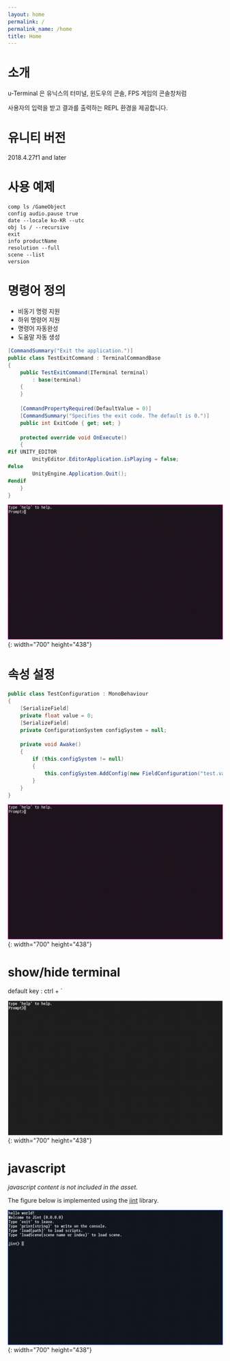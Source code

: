 ```yaml
---
layout: home
permalink: /
permalink_name: /home
title: Home
---
```


# 소개

u-Terminal 은 유닉스의 터미널, 윈도우의 콘솔, FPS 게임의 콘솔창처럼

사용자의 입력을 받고 결과를 출력하는 REPL 환경을 제공합니다.

# 유니티 버전

2018.4.27f1 and later

# 사용 예제

```
comp ls /GameObject
config audio.pause true
date --locale ko-KR --utc
obj ls / --recursive
exit
info productName
resolution --full
scene --list
version
```

# 명령어 정의

* 비동기 명령 지원
* 하위 명령어 지원
* 명령어 자동완성
* 도움말 자동 생성

```cs
[CommandSummary("Exit the application.")]
public class TestExitCommand : TerminalCommandBase
{
    public TestExitCommand(ITerminal terminal)
        : base(terminal)
    {
    }

    [CommandPropertyRequired(DefaultValue = 0)]
    [CommandSummary("Specifies the exit code. The default is 0.")]
    public int ExitCode { get; set; }

    protected override void OnExecute()
    {
#if UNITY_EDITOR
        UnityEditor.EditorApplication.isPlaying = false;
#else
        UnityEngine.Application.Quit();
#endif
    }
}
```

![restart-command](./assets/images/restart-command.gif){: width="700" height="438"}


# 속성 설정

```cs
public class TestConfiguration : MonoBehaviour
{
    [SerializeField]
    private float value = 0;
    [SerializeField]
    private ConfigurationSystem configSystem = null;

    private void Awake()
    {
        if (this.configSystem != null)
        {
            this.configSystem.AddConfig(new FieldConfiguration("test.value", this, nameof(value)) { DefaultValue = this.value });
        }
    }
}
```

![config-command](./assets/images/config-command.gif){: width="700" height="438"}


# show/hide terminal

default key : ctrl + `

![visible-controller](./assets/images/visible-controller.gif){: width="700" height="438"}


# javascript

*javascript content is not included in the asset.*

The figure below is implemented using the [jint](https://github.com/sebastienros/jint) library.

![visible-controller](./assets/images/javascript.gif){: width="700" height="438"}
